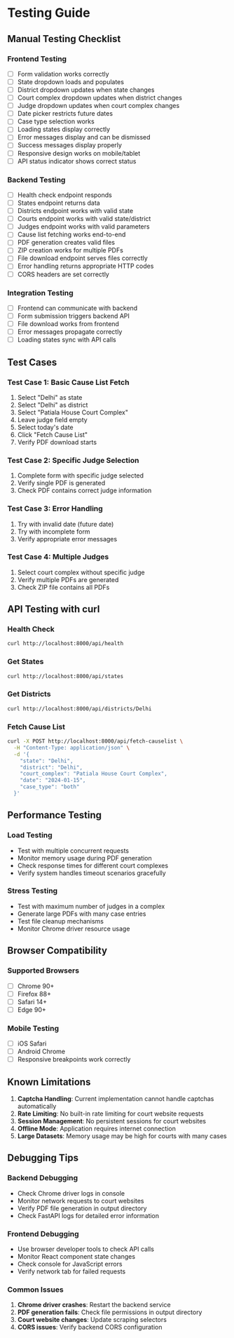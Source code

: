 # Testing Guide

## Manual Testing Checklist

### Frontend Testing
- [ ] Form validation works correctly
- [ ] State dropdown loads and populates
- [ ] District dropdown updates when state changes
- [ ] Court complex dropdown updates when district changes
- [ ] Judge dropdown updates when court complex changes
- [ ] Date picker restricts future dates
- [ ] Case type selection works
- [ ] Loading states display correctly
- [ ] Error messages display and can be dismissed
- [ ] Success messages display properly
- [ ] Responsive design works on mobile/tablet
- [ ] API status indicator shows correct status

### Backend Testing
- [ ] Health check endpoint responds
- [ ] States endpoint returns data
- [ ] Districts endpoint works with valid state
- [ ] Courts endpoint works with valid state/district
- [ ] Judges endpoint works with valid parameters
- [ ] Cause list fetching works end-to-end
- [ ] PDF generation creates valid files
- [ ] ZIP creation works for multiple PDFs
- [ ] File download endpoint serves files correctly
- [ ] Error handling returns appropriate HTTP codes
- [ ] CORS headers are set correctly

### Integration Testing
- [ ] Frontend can communicate with backend
- [ ] Form submission triggers backend API
- [ ] File download works from frontend
- [ ] Error messages propagate correctly
- [ ] Loading states sync with API calls

## Test Cases

### Test Case 1: Basic Cause List Fetch
1. Select "Delhi" as state
2. Select "Delhi" as district
3. Select "Patiala House Court Complex"
4. Leave judge field empty
5. Select today's date
6. Click "Fetch Cause List"
7. Verify PDF download starts

### Test Case 2: Specific Judge Selection
1. Complete form with specific judge selected
2. Verify single PDF is generated
3. Check PDF contains correct judge information

### Test Case 3: Error Handling
1. Try with invalid date (future date)
2. Try with incomplete form
3. Verify appropriate error messages

### Test Case 4: Multiple Judges
1. Select court complex without specific judge
2. Verify multiple PDFs are generated
3. Check ZIP file contains all PDFs

## API Testing with curl

### Health Check
```bash
curl http://localhost:8000/api/health
```

### Get States
```bash
curl http://localhost:8000/api/states
```

### Get Districts
```bash
curl http://localhost:8000/api/districts/Delhi
```

### Fetch Cause List
```bash
curl -X POST http://localhost:8000/api/fetch-causelist \
  -H "Content-Type: application/json" \
  -d '{
    "state": "Delhi",
    "district": "Delhi", 
    "court_complex": "Patiala House Court Complex",
    "date": "2024-01-15",
    "case_type": "both"
  }'
```

## Performance Testing

### Load Testing
- Test with multiple concurrent requests
- Monitor memory usage during PDF generation
- Check response times for different court complexes
- Verify system handles timeout scenarios gracefully

### Stress Testing
- Test with maximum number of judges in a complex
- Generate large PDFs with many case entries
- Test file cleanup mechanisms
- Monitor Chrome driver resource usage

## Browser Compatibility

### Supported Browsers
- [ ] Chrome 90+
- [ ] Firefox 88+
- [ ] Safari 14+
- [ ] Edge 90+

### Mobile Testing
- [ ] iOS Safari
- [ ] Android Chrome
- [ ] Responsive breakpoints work correctly

## Known Limitations

1. **Captcha Handling**: Current implementation cannot handle captchas automatically
2. **Rate Limiting**: No built-in rate limiting for court website requests
3. **Session Management**: No persistent sessions for court websites
4. **Offline Mode**: Application requires internet connection
5. **Large Datasets**: Memory usage may be high for courts with many cases

## Debugging Tips

### Backend Debugging
- Check Chrome driver logs in console
- Monitor network requests to court websites
- Verify PDF file generation in output directory
- Check FastAPI logs for detailed error information

### Frontend Debugging
- Use browser developer tools to check API calls
- Monitor React component state changes
- Check console for JavaScript errors
- Verify network tab for failed requests

### Common Issues
1. **Chrome driver crashes**: Restart the backend service
2. **PDF generation fails**: Check file permissions in output directory
3. **Court website changes**: Update scraping selectors
4. **CORS issues**: Verify backend CORS configuration
